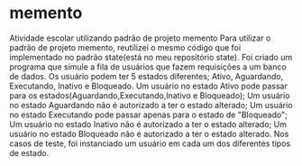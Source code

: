 # memento
Atividade escolar utilizando padrão de projeto memento
Para utilizar o padrão de projeto memento, reutilizei o mesmo código que foi implementado no padrão state(está no meu repositório state).
Foi criado um programa que simule a fila de usuários que fazem requisições a um banco de dados. Os usuário podem ter 5 estados diferentes; Ativo, Aguardando, Executando, Inativo e Bloqueado. 
Um usuário no estado Ativo pode passar para os estados(Aguardando,Executando,Inativo e Bloqueado); 
Um usuário no estado Aguardando não é autorizado a ter o estado alterado; 
Um usuário no estado Executando pode passar apenas para o estado de "Bloqueado"; 
Um usuário no estado Inativo não é autorizado a ter o estado alterado; 
Um usuário no estado Bloqueado não é autorizado a ter o estado alterado. 
Nos casos de teste, foi instanciado um usuário em cada um dos diferentes tipos de estado.
